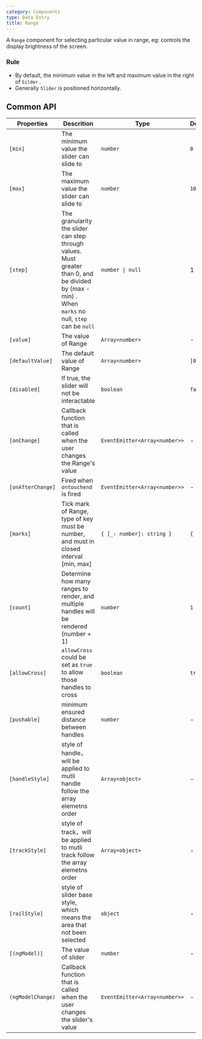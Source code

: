```yaml
---
category: Components
type: Data Entry
title: Range
---
```



A `Range` component for selecting particular value in range, eg: controls the display brightness of the screen.


### Rule

- By default, the minimum value in the left and maximum value in the right of `Silder` .
- Generally `Slider` is positioned horizontally.


## Common API

Properties | Descrition | Type | Default
-----------|------------|------|--------
| `[min]` | The minimum value the slider can slide to | `number` | `0` |
| `[max]` | The maximum value the slider can slide to | `number` | `100` |
| `[step]` | The granularity the slider can step through values. Must greater than 0, and be divided by (max - min) . When `marks` no null, `step` can be `null` | `number \| null` | 1 |
| `[value]` | The value of Range | `Array<number>` | - |
| `[defaultValue]` | The default value of Range | `Array<number>` | `[0, 0]` |
| `[disabled]` | If true, the slider will not be interactable | `boolean` | `false` |
| `[onChange]` | Callback function that is called when the user changes the Range's value | `EventEmitter<Array<number>>` | - |
| `[onAfterChange]` | Fired when `ontouchend` is fired | `EventEmitter<Array<number>>` | - |
| `[marks]` | Tick mark of Range, type of key must be number, and must in closed interval [min, max] | `{ [_: number]: string }` | `{ }` |
| `[count]` | Determine how many ranges to render, and multiple handles will be rendered (number + 1) | `number` | `1` |
| `[allowCross]` | `allowCross` could be set as `true` to allow those handles to cross | `boolean` | `true` |
| `[pushable]` | minimum ensured distance between handles | `number` | - |
| `[handleStyle]` | style of handle，will be applied to mutli handle follow the array elemetns order | `Array<object>` | - |
| `[trackStyle]` | style of track，will be applied to mutli track follow the array elemetns order | `Array<object>` | - |
| `[railStyle]` | style of slider base style, which means the area that not been selected | `object` | - |
| `[(ngModel)]`| The value of slider | `number` | - |
| `(ngModelChange)` | Callback function that is called when the user changes the slider's value | `EventEmitter<Array<number>>` | - |
